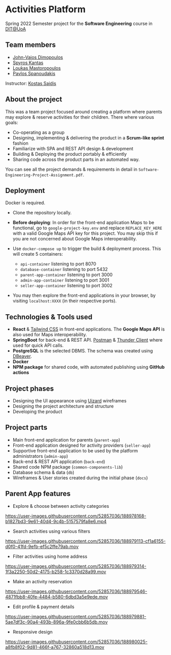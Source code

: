 # Activities Platform
Spring 2022 Semester project for the **Software Engineering** course in [DIT@UoA](https://www.di.uoa.gr/en)

## Team members
- [John-Vaios Dimopoulos](https://github.com/JohnVaiosDimopoulos)
- [Spyros Kantas](https://github.com/spyroskantas)
- [Loukas Mastoropoulos](https://github.com/Mastoropoulos-Loukas)
- [Pavlos Spanoudakis](https://github.com/pspanoudakis)

Instructor: [Kostas Saidis](https://github.com/saikos)

## About the project
This was a team project focused around creating a platform where parents may explore & reserve activities for their children. There where various goals:
- Co-operating as a group
- Designing, implementing & delivering the product in a **Scrum-like sprint** fashion
- Familiarize with SPA and REST API design & development
- Building & Deploying the product portably & efficiently
- Sharing code across the product parts in an automated way.

You can see all the project demands & requirements in detail in `Software-Engineering-Project-Assignment.pdf`.

## Deployment
Docker is required.
- Clone the repository locally.

- **Before deploying**: In order for the front-end application Maps to be functional, go to `google-project-key.env` and replace `REPLACE_KEY_HERE` with a valid Google Maps API key for this project.
You may skip this if you are not concerned about Google Maps interoperability.

- Use `docker-compose up` to trigger the build & deployment process.
This will create 5 containers:
    - `api-container` listening to port 8070
    - `database-container` listening to port 5432
    - `parent-app-container` listening to port 3000
    - `admin-app-container` listening to port 3001
    - `seller-app-container` listening to port 3002
- You may then explore the front-end applications in your browser, by visiting `localhost:XXXX` (in their respective ports).

## Technologies & Tools used
- **React** & [Tailwind CSS](https://tailwindcss.com/) in front-end applications. The **Google Maps API** is also used for Maps interoperability.
- **SpringBoot** for back-end & REST API. [Postman](https://www.postman.com/) & [Thunder Client](https://www.thunderclient.com/) where used for quick API calls.
- **PostgreSQL** is the selected DBMS. The schema was created using [DBeaver](https://dbeaver.io/).
- **Docker**
- **NPM package** for shared code, with automated publishing using **GitHub actions**

## Project phases
- Designing the UI appearance using [Uizard](https://uizard.io/) wireframes
- Designing the project architecture and structure
- Developing the product

## Project parts
- Main front-end application for parents (`parent-app`)
- Front-end application designed for activity providers (`seller-app`)
- Supportive front-end application to be used by the platform administrators (`admin-app`)
- Back-end & REST API application (`back-end`)
- Shared code NPM package (`common-components-lib`)
- Database schema & data (`db`)
- Wireframes & User stories created during the initial phase (`docs`)

## Parent App features
- Explore & choose between activity categories

https://user-images.githubusercontent.com/52857036/188978168-b1827bd3-9e61-40d4-9c4b-5157579fa8e6.mp4

- Search activities using various filters

https://user-images.githubusercontent.com/52857036/188979113-cf1a6155-d0f0-41fd-9efb-ef5c2ffe79ab.mov

- Filter activities using home address

https://user-images.githubusercontent.com/52857036/188979314-1f3a2250-50d2-4175-b258-1c3370d28a99.mov

- Make an activity reservation

https://user-images.githubusercontent.com/52857036/188979546-4871fbb8-40fe-4484-b580-6dbd3a5e9ede.mov

- Edit profile & payment details

https://user-images.githubusercontent.com/52857036/188979881-5ae7df3c-90a4-493b-896a-9fe0cbb6b5db.mov

- Responsive design

https://user-images.githubusercontent.com/52857036/188980025-a8fb8f02-9d81-466f-a767-32860a518d13.mov
